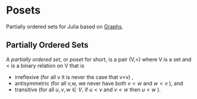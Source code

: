 # Posets
Partially ordered sets for Julia based on [Graphs](https://juliagraphs.org/Graphs.jl/).

## Partially Ordered Sets

A *partially ordered set*, or *poset* for short, is a pair (V,<) where V is a set and
< is a binary relation on V that is
* irreflexive (for all v it is never the case that v<v) ,
* antisymmetric (for all v,w, we never have both $v < w$ and $w < v$ ), and
* transitive (for all $u,v,w \in V$, if $u<v$ and $v<w$ then $u<w$ ).